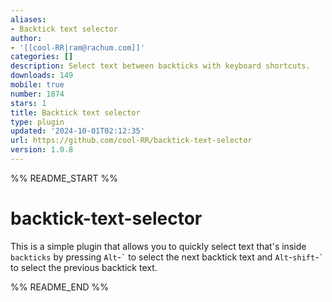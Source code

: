 ```yaml
---
aliases:
- Backtick text selector
author:
- '[[cool-RR|ram@rachum.com]]'
categories: []
description: Select text between backticks with keyboard shortcuts.
downloads: 149
mobile: true
number: 1874
stars: 1
title: Backtick text selector
type: plugin
updated: '2024-10-01T02:12:35'
url: https://github.com/cool-RR/backtick-text-selector
version: 1.0.8
---
```


%% README_START %%

# backtick-text-selector

This is a simple plugin that allows you to quickly select text that's inside `backticks` by pressing `Alt`-`` ` `` to select the next backtick text and `Alt`-`shift`-`` ` `` to select the previous backtick text.


%% README_END %%